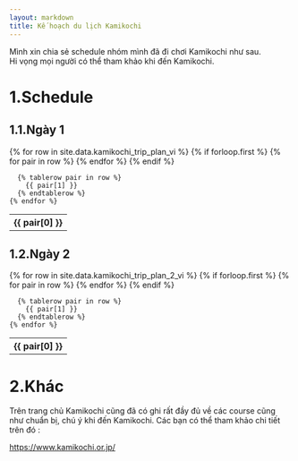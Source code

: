 ```yaml
---
layout: markdown
title: Kế hoạch du lịch Kamikochi
---
```


Mình xin chia sẻ schedule nhóm mình đã đi chơi Kamikochi như sau.<br>
Hi vọng mọi người có thể tham khảo khi đến Kamikochi.

# 1.Schedule 
## 1.1.Ngày 1

<div id="kamikochi">
  <table class="table">
    {% for row in site.data.kamikochi_trip_plan_vi %}
      {% if forloop.first %}
      <tr>
        {% for pair in row %}
          <th scope="col">{{ pair[0] }}</th>
        {% endfor %}
      </tr>
      {% endif %}

      {% tablerow pair in row %}
        {{ pair[1] }}
      {% endtablerow %}
    {% endfor %}
  </table>
</div>

## 1.2.Ngày 2

<div id="kamikochi">
  <table class="table">
    {% for row in site.data.kamikochi_trip_plan_2_vi %}
      {% if forloop.first %}
      <tr>
        {% for pair in row %}
          <th scope="col">{{ pair[0] }}</th>
        {% endfor %}
      </tr>
      {% endif %}

      {% tablerow pair in row %}
        {{ pair[1] }}
      {% endtablerow %}
    {% endfor %}
  </table>
</div>

# 2.Khác
Trên trang chủ Kamikochi cũng đã có ghi rất đầy đủ về các course cũng như chuẩn bị, chú ý khi đến Kamikochi. Các bạn có thể tham khảo chi tiết trên đó :<br>

https://www.kamikochi.or.jp/